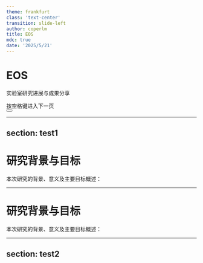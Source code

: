 ```yaml
---
theme: frankfurt
class: 'text-center'
transition: slide-left
author: coperlm
title: EOS
mdc: true
date: '2025/5/21'
---
```


# EOS

实验室研究进展与成果分享

<div class="pt-12">
  <span @click="$slidev.nav.next" class="px-2 py-1 rounded cursor-pointer" flex="~ justify-center items-center gap-2" hover="bg-white bg-opacity-10">
    按空格键进入下一页 <div class="i-carbon:arrow-right inline-block"/>
  </span>
</div>

<div class="abs-br m-6 flex gap-2">
  <button @click="$slidev.nav.openInEditor()" title="在编辑器中打开" class="text-xl slidev-icon-btn opacity-50 !border-none !hover:text-white">
    <div class="i-carbon:edit" />
  </button>
</div>

---
section: test1
---

# 研究背景与目标
本次研究的背景、意义及主要目标概述：


---

# 研究背景与目标
本次研究的背景、意义及主要目标概述：

---
section: test2
---
